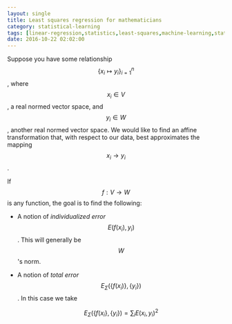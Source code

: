 ```yaml
---
layout: single
title: Least squares regression for mathematicians
category: statistical-learning
tags: [linear-regression,statistics,least-squares,machine-learning,statistical-learning]
date: 2016-10-22 02:02:00
---
```


Suppose you have some relationship $$\{x_i \mapsto y_i\}_{i=1}^n$$, where $$x_i \in V$$, a real normed vector space, and $$y_i \in W$$, another real normed vector space. We would like to find an affine transformation that, with respect to our data, best approximates the mapping $$x_i \to y_i$$.

If $$f:V \to W$$ is any function, the goal is to find the following:

  * A notion of *individualized error* $$E(f(x_i),y_i)$$. This will generally be $$W$$'s norm.
  * A notion of *total error* $$E_\Sigma(\{f(x_i)\},\{y_i\})$$. In this case we take 

    $$E_\Sigma(\{f(x_i\},\{y_i\}) = \sum_i E(x_i,y_i)^2$$
  
